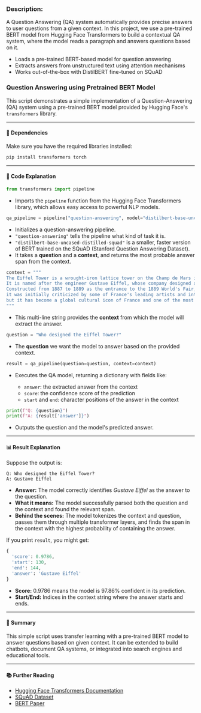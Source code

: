 ### Description:

A Question Answering (QA) system automatically provides precise answers to user questions from a given context. In this project, we use a pre-trained BERT model from Hugging Face Transformers to build a contextual QA system, where the model reads a paragraph and answers questions based on it.

- Loads a pre-trained BERT-based model for question answering
- Extracts answers from unstructured text using attention mechanisms
- Works out-of-the-box with DistilBERT fine-tuned on SQuAD

### Question Answering using Pretrained BERT Model

This script demonstrates a simple implementation of a Question-Answering (QA) system using a pre-trained BERT model provided by Hugging Face's `transformers` library.

---

#### 🔧 Dependencies

Make sure you have the required libraries installed:

```bash
pip install transformers torch
```

---

#### 📜 Code Explanation

```python
from transformers import pipeline
```

* Imports the `pipeline` function from the Hugging Face Transformers library, which allows easy access to powerful NLP models.

```python
qa_pipeline = pipeline("question-answering", model="distilbert-base-uncased-distilled-squad")
```

* Initializes a question-answering pipeline.
* `"question-answering"` tells the pipeline what kind of task it is.
* `"distilbert-base-uncased-distilled-squad"` is a smaller, faster version of BERT trained on the SQuAD (Stanford Question Answering Dataset).
* It takes a **question** and a **context**, and returns the most probable answer span from the context.

```python
context = """
The Eiffel Tower is a wrought-iron lattice tower on the Champ de Mars in Paris, France.
It is named after the engineer Gustave Eiffel, whose company designed and built the tower.
Constructed from 1887 to 1889 as the entrance to the 1889 World's Fair,
it was initially criticized by some of France's leading artists and intellectuals for its design,
but it has become a global cultural icon of France and one of the most recognizable structures in the world.
"""
```

* This multi-line string provides the **context** from which the model will extract the answer.

```python
question = "Who designed the Eiffel Tower?"
```

* The **question** we want the model to answer based on the provided context.

```python
result = qa_pipeline(question=question, context=context)
```

* Executes the QA model, returning a dictionary with fields like:

  * `answer`: the extracted answer from the context
  * `score`: the confidence score of the prediction
  * `start` and `end`: character positions of the answer in the context

```python
print(f"Q: {question}")
print(f"A: {result['answer']}")
```

* Outputs the question and the model's predicted answer.

---

#### 📊 Result Explanation

Suppose the output is:

```
Q: Who designed the Eiffel Tower?
A: Gustave Eiffel
```

* **Answer:** The model correctly identifies *Gustave Eiffel* as the answer to the question.
* **What it means:** The model successfully parsed both the question and the context and found the relevant span.
* **Behind the scenes:** The model tokenizes the context and question, passes them through multiple transformer layers, and finds the span in the context with the highest probability of containing the answer.

If you print `result`, you might get:

```python
{
  'score': 0.9786,
  'start': 130,
  'end': 144,
  'answer': 'Gustave Eiffel'
}
```

* **Score:** 0.9786 means the model is 97.86% confident in its prediction.
* **Start/End:** Indices in the context string where the answer starts and ends.

---

#### 🧠 Summary

This simple script uses transfer learning with a pre-trained BERT model to answer questions based on given context. It can be extended to build chatbots, document QA systems, or integrated into search engines and educational tools.

---

#### 📚 Further Reading

* [Hugging Face Transformers Documentation](https://huggingface.co/docs/transformers/index)
* [SQuAD Dataset](https://rajpurkar.github.io/SQuAD-explorer/)
* [BERT Paper](https://arxiv.org/abs/1810.04805)
